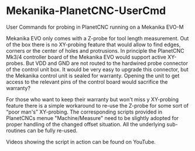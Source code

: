 # Mekanika-PlanetCNC-UserCmd
User Commands for probing in PlanetCNC running on a Mekanika EVO-M

Mekanika EVO only comes with a Z-probe for tool length measurement. 
Out of the box there is no XY-probing feature that would allow to find edges, corners or the center of holes and protrusions.
In principle the PlanetCNC Mk3/4 controller board of the Mekanika EVO would support active XY-probes.
But VDD and GND are not routed to the hardwired probe connector of the control unit box.
It would be very easy to upgrade this connector, but the Mekanika control unit  is sealed for warranty. Opening the unit  to get access to the relevant pins of the control board would sacrifice the warranty? 

For those who want to keep their warranty but won't miss y XY-probing feature there is a simple workaround to re-use the Z-probe for some sort of “poor man's” XY-probing. 
The corresponding scripts provided in PlanetCNCs menue "Machine/Measure" need to be slightly adopted for proper handling of the changed offset situation. All the underlying sub-routines can be fully re-used.

Videos showing the script in action can be found on YouTube.
